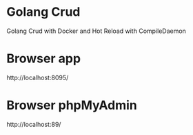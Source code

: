 # Golang Crud
Golang Crud with Docker and Hot Reload with CompileDaemon

# Browser app
http://localhost:8095/

# Browser phpMyAdmin
http://localhost:89/
